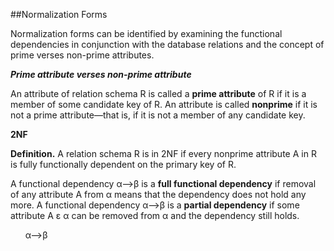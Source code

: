 ##Normalization Forms  
  
Normalization forms can be identified by examining the functional dependencies in conjunction with the database relations and the concept of prime verses non-prime attributes.   
   
__*Prime attribute verses non-prime attribute*__  

An attribute of relation schema R is called a __prime attribute__ of R if it is a member of some candidate key of R. An attribute 
is called __nonprime__ if it is not a prime attribute—that is, if it is not a member of any candidate key.  
  
__2NF__  
  
__Definition.__ A relation schema R is in 2NF if every nonprime attribute A in R is fully functionally dependent on the primary key of R. 

A functional dependency &alpha;-->&beta; is a __full functional dependency__ if removal of any attribute A from &alpha; means that the dependency does not hold any more. A functional dependency &alpha;-->&beta; is a __partial dependency__ if some attribute A ε &alpha; can be removed from &alpha; and the dependency still holds.  
  
&nbsp;&nbsp;&nbsp;&nbsp;&nbsp;&nbsp;&alpha;-->&beta;
